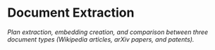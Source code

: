# Document Extraction
*Plan extraction, embedding creation, and comparison between three document types (Wikipedia articles, arXiv papers, and patents).*
